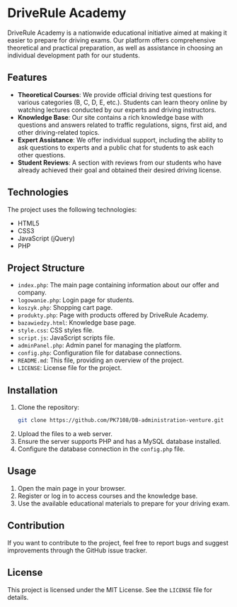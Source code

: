 # DriveRule Academy

DriveRule Academy is a nationwide educational initiative aimed at making it easier to prepare for driving exams. Our platform offers comprehensive theoretical and practical preparation, as well as assistance in choosing an individual development path for our students.

## Features

- **Theoretical Courses**: We provide official driving test questions for various categories (B, C, D, E, etc.). Students can learn theory online by watching lectures conducted by our experts and driving instructors.
- **Knowledge Base**: Our site contains a rich knowledge base with questions and answers related to traffic regulations, signs, first aid, and other driving-related topics.
- **Expert Assistance**: We offer individual support, including the ability to ask questions to experts and a public chat for students to ask each other questions.
- **Student Reviews**: A section with reviews from our students who have already achieved their goal and obtained their desired driving license.

## Technologies

The project uses the following technologies:

- HTML5
- CSS3
- JavaScript (jQuery)
- PHP

## Project Structure

- `index.php`: The main page containing information about our offer and company.
- `logowanie.php`: Login page for students.
- `koszyk.php`: Shopping cart page.
- `produkty.php`: Page with products offered by DriveRule Academy.
- `bazawiedzy.html`: Knowledge base page.
- `style.css`: CSS styles file.
- `script.js`: JavaScript scripts file.
- `adminPanel.php`: Admin panel for managing the platform.
- `config.php`: Configuration file for database connections.
- `README.md`: This file, providing an overview of the project.
- `LICENSE`: License file for the project.

## Installation

1. Clone the repository:
    ```bash
    git clone https://github.com/PK7108/DB-administration-venture.git
    ```
2. Upload the files to a web server.
3. Ensure the server supports PHP and has a MySQL database installed.
4. Configure the database connection in the `config.php` file.

## Usage

1. Open the main page in your browser.
2. Register or log in to access courses and the knowledge base.
3. Use the available educational materials to prepare for your driving exam.

## Contribution

If you want to contribute to the project, feel free to report bugs and suggest improvements through the GitHub issue tracker.

## License

This project is licensed under the MIT License. See the `LICENSE` file for details.
